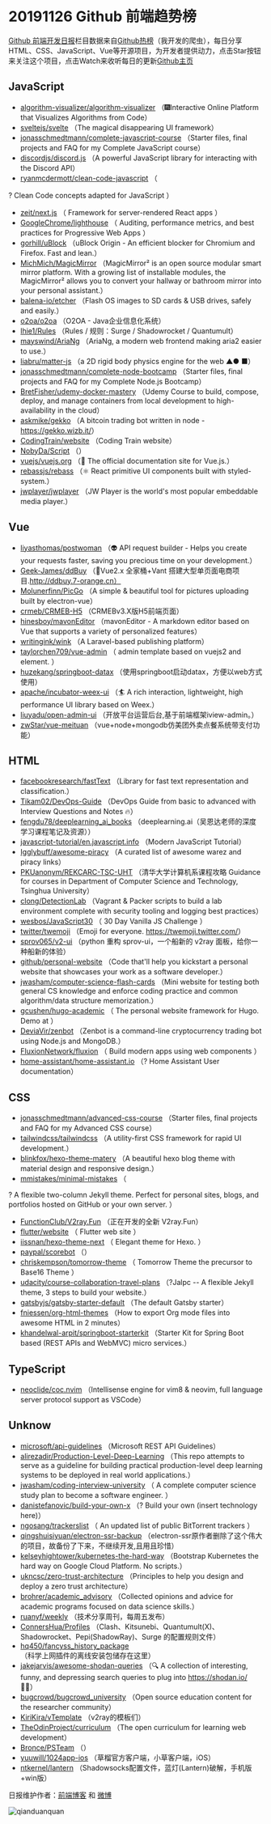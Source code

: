 # 20191126 Github 前端趋势榜

[Github 前端开发日报](http://caibaojian.com/c/news)栏目数据来自[Github热榜](http://news.caibaojian.com/)（我开发的爬虫），每日分享HTML、CSS、JavaScript、Vue等开源项目，为开发者提供动力，点击Star按钮来关注这个项目，点击Watch来收听每日的更新[Github主页](https://github.com/kujian/githubTrending)
## JavaScript

* [algorithm-visualizer/algorithm-visualizer](https://github.com/algorithm-visualizer/algorithm-visualizer) （&#x1f386;Interactive Online Platform that Visualizes Algorithms from Code）
* [sveltejs/svelte](https://github.com/sveltejs/svelte) （The magical disappearing UI framework）
* [jonasschmedtmann/complete-javascript-course](https://github.com/jonasschmedtmann/complete-javascript-course) （Starter files, final projects and FAQ for my Complete JavaScript course）
* [discordjs/discord.js](https://github.com/discordjs/discord.js) （A powerful JavaScript library for interacting with the Discord API）
* [ryanmcdermott/clean-code-javascript](https://github.com/ryanmcdermott/clean-code-javascript) （
        
? Clean Code concepts adapted for JavaScript
      ）
* [zeit/next.js](https://github.com/zeit/next.js) （
        Framework for server-rendered React apps
      ）
* [GoogleChrome/lighthouse](https://github.com/GoogleChrome/lighthouse) （
        Auditing, performance metrics, and best practices for Progressive Web Apps
      ）
* [gorhill/uBlock](https://github.com/gorhill/uBlock) （uBlock Origin - An efficient blocker for Chromium and Firefox. Fast and lean.）
* [MichMich/MagicMirror](https://github.com/MichMich/MagicMirror) （MagicMirror² is an open source modular smart mirror platform. With a growing list of installable modules, the MagicMirror² allows you to convert your hallway or bathroom mirror into your personal assistant.）
* [balena-io/etcher](https://github.com/balena-io/etcher) （Flash OS images to SD cards &amp; USB drives, safely and easily.）
* [o2oa/o2oa](https://github.com/o2oa/o2oa) （O2OA - Java企业信息化系统）
* [lhie1/Rules](https://github.com/lhie1/Rules) （Rules / 规则：Surge / Shadowrocket / Quantumult）
* [mayswind/AriaNg](https://github.com/mayswind/AriaNg) （AriaNg, a modern web frontend making aria2 easier to use.）
* [liabru/matter-js](https://github.com/liabru/matter-js) （a 2D rigid body physics engine for the web ▲● ■）
* [jonasschmedtmann/complete-node-bootcamp](https://github.com/jonasschmedtmann/complete-node-bootcamp) （Starter files, final projects and FAQ for my Complete Node.js Bootcamp）
* [BretFisher/udemy-docker-mastery](https://github.com/BretFisher/udemy-docker-mastery) （Udemy Course to build, compose, deploy, and manage containers from local development to high-availability in the cloud）
* [askmike/gekko](https://github.com/askmike/gekko) （A bitcoin trading bot written in node - <a href="https://gekko.wizb.it/" rel="nofollow">https://gekko.wizb.it/</a>）
* [CodingTrain/website](https://github.com/CodingTrain/website) （Coding Train website）
* [NobyDa/Script](https://github.com/NobyDa/Script) （）
* [vuejs/vuejs.org](https://github.com/vuejs/vuejs.org) （&#x1f4c4; The official documentation site for Vue.js.）
* [rebassjs/rebass](https://github.com/rebassjs/rebass) （⚛️ React primitive UI components built with styled-system.）
* [jwplayer/jwplayer](https://github.com/jwplayer/jwplayer) （JW Player is the world's most popular embeddable media player.）

## Vue

* [liyasthomas/postwoman](https://github.com/liyasthomas/postwoman) （&#x1f47d; API request builder - Helps you create your requests faster, saving you precious time on your development.）
* [Geek-James/ddBuy](https://github.com/Geek-James/ddBuy) （&#x1f389;Vue2.x 全家桶+Vant 搭建大型单页面电商项目.http://ddbuy.7-orange.cn）
* [Molunerfinn/PicGo](https://github.com/Molunerfinn/PicGo) （A simple &amp; beautiful tool for pictures uploading built by electron-vue）
* [crmeb/CRMEB-H5](https://github.com/crmeb/CRMEB-H5) （CRMEBv3.X版H5前端页面）
* [hinesboy/mavonEditor](https://github.com/hinesboy/mavonEditor) （mavonEditor - A markdown editor based on Vue that supports a variety of personalized features）
* [writingink/wink](https://github.com/writingink/wink) （A Laravel-based publishing platform）
* [taylorchen709/vue-admin](https://github.com/taylorchen709/vue-admin) （
        admin template based on vuejs2 and element.
      ）
* [huzekang/springboot-datax](https://github.com/huzekang/springboot-datax) （使用springboot启动datax，方便以web方式使用）
* [apache/incubator-weex-ui](https://github.com/apache/incubator-weex-ui) （&#x1f3c4; A rich interaction, lightweight, high performance UI library based on Weex.）
* [liuyadu/open-admin-ui](https://github.com/liuyadu/open-admin-ui) （开放平台运营后台,基于前端框架iview-admin。）
* [zwStar/vue-meituan](https://github.com/zwStar/vue-meituan) （vue+node+mongodb仿美团外卖点餐系统带支付功能）

## HTML

* [facebookresearch/fastText](https://github.com/facebookresearch/fastText) （Library for fast text representation and classification.）
* [Tikam02/DevOps-Guide](https://github.com/Tikam02/DevOps-Guide) （DevOps Guide from basic to advanced with Interview Questions and Notes &#x1f525;）
* [fengdu78/deeplearning_ai_books](https://github.com/fengdu78/deeplearning_ai_books) （deeplearning.ai（吴恩达老师的深度学习课程笔记及资源））
* [javascript-tutorial/en.javascript.info](https://github.com/javascript-tutorial/en.javascript.info) （Modern JavaScript Tutorial）
* [Igglybuff/awesome-piracy](https://github.com/Igglybuff/awesome-piracy) （A curated list of awesome warez and piracy links）
* [PKUanonym/REKCARC-TSC-UHT](https://github.com/PKUanonym/REKCARC-TSC-UHT) （清华大学计算机系课程攻略 Guidance for courses in Department of Computer Science and Technology, Tsinghua University）
* [clong/DetectionLab](https://github.com/clong/DetectionLab) （Vagrant &amp; Packer scripts to build a lab environment complete with security tooling and logging best practices）
* [wesbos/JavaScript30](https://github.com/wesbos/JavaScript30) （
        30 Day Vanilla JS Challenge
      ）
* [twitter/twemoji](https://github.com/twitter/twemoji) （Emoji for everyone. <a href="https://twemoji.twitter.com/" rel="nofollow">https://twemoji.twitter.com/</a>）
* [sprov065/v2-ui](https://github.com/sprov065/v2-ui) （python 重构 sprov-ui，一个船新的 v2ray 面板，给你一种船新的体验）
* [github/personal-website](https://github.com/github/personal-website) （Code that'll help you kickstart a personal website that showcases your work as a software developer.）
* [jwasham/computer-science-flash-cards](https://github.com/jwasham/computer-science-flash-cards) （Mini website for testing both general CS knowledge and enforce coding practice and common algorithm/data structure memorization.）
* [gcushen/hugo-academic](https://github.com/gcushen/hugo-academic) （
        The personal website framework for Hugo. Demo at
      ）
* [DeviaVir/zenbot](https://github.com/DeviaVir/zenbot) （Zenbot is a command-line cryptocurrency trading bot using Node.js and MongoDB.）
* [FluxionNetwork/fluxion](https://github.com/FluxionNetwork/fluxion) （
        Build modern apps using web components
      ）
* [home-assistant/home-assistant.io](https://github.com/home-assistant/home-assistant.io) （? Home Assistant User documentation）

## CSS

* [jonasschmedtmann/advanced-css-course](https://github.com/jonasschmedtmann/advanced-css-course) （Starter files, final projects and FAQ for my Advanced CSS course）
* [tailwindcss/tailwindcss](https://github.com/tailwindcss/tailwindcss) （A utility-first CSS framework for rapid UI development.）
* [blinkfox/hexo-theme-matery](https://github.com/blinkfox/hexo-theme-matery) （A beautiful hexo blog theme with material design and responsive design.）
* [mmistakes/minimal-mistakes](https://github.com/mmistakes/minimal-mistakes) （
        
? A flexible two-column Jekyll theme. Perfect for personal sites, blogs, and portfolios hosted on GitHub or your own server.
      ）
* [FunctionClub/V2ray.Fun](https://github.com/FunctionClub/V2ray.Fun) （正在开发的全新 V2ray.Fun）
* [flutter/website](https://github.com/flutter/website) （
        Flutter web site
      ）
* [iissnan/hexo-theme-next](https://github.com/iissnan/hexo-theme-next) （
        Elegant theme for Hexo. 
      ）
* [paypal/scorebot](https://github.com/paypal/scorebot) （）
* [chriskempson/tomorrow-theme](https://github.com/chriskempson/tomorrow-theme) （
        Tomorrow Theme the precursor to Base16 Theme
      ）
* [udacity/course-collaboration-travel-plans](https://github.com/udacity/course-collaboration-travel-plans) （?Jalpc -- A flexible Jekyll theme, 3 steps to build your website.）
* [gatsbyjs/gatsby-starter-default](https://github.com/gatsbyjs/gatsby-starter-default) （The default Gatsby starter）
* [fniessen/org-html-themes](https://github.com/fniessen/org-html-themes) （How to export Org mode files into awesome HTML in 2 minutes）
* [khandelwal-arpit/springboot-starterkit](https://github.com/khandelwal-arpit/springboot-starterkit) （Starter Kit for Spring Boot based (REST APIs and WebMVC) micro services.）

## TypeScript

* [neoclide/coc.nvim](https://github.com/neoclide/coc.nvim) （Intellisense engine for vim8 &amp; neovim, full language server protocol support as VSCode）

## Unknow

* [microsoft/api-guidelines](https://github.com/microsoft/api-guidelines) （Microsoft REST API Guidelines）
* [alirezadir/Production-Level-Deep-Learning](https://github.com/alirezadir/Production-Level-Deep-Learning) （This repo attempts to serve as a guideline for building practical production-level deep learning systems to be deployed in real world applications.）
* [jwasham/coding-interview-university](https://github.com/jwasham/coding-interview-university) （
        A complete computer science study plan to become a software engineer.
      ）
* [danistefanovic/build-your-own-x](https://github.com/danistefanovic/build-your-own-x) （? Build your own (insert technology here)）
* [ngosang/trackerslist](https://github.com/ngosang/trackerslist) （
        An updated list of public BitTorrent trackers
      ）
* [qingshuisiyuan/electron-ssr-backup](https://github.com/qingshuisiyuan/electron-ssr-backup) （electron-ssr原作者删除了这个伟大的项目，故备份了下来，不继续开发,且用且珍惜）
* [kelseyhightower/kubernetes-the-hard-way](https://github.com/kelseyhightower/kubernetes-the-hard-way) （Bootstrap Kubernetes the hard way on Google Cloud Platform. No scripts.）
* [ukncsc/zero-trust-architecture](https://github.com/ukncsc/zero-trust-architecture) （Principles to help you design and deploy a zero trust architecture）
* [brohrer/academic_advisory](https://github.com/brohrer/academic_advisory) （Collected opinions and advice for academic programs focused on data science skills.）
* [ruanyf/weekly](https://github.com/ruanyf/weekly) （技术分享周刊，每周五发布）
* [ConnersHua/Profiles](https://github.com/ConnersHua/Profiles) （Clash、Kitsunebi、Quantumult(X)、Shadowrocket、Pepi(ShadowRay)、Surge 的配置规则文件）
* [hq450/fancyss_history_package](https://github.com/hq450/fancyss_history_package) （科学上网插件的离线安装包储存在这里）
* [jakejarvis/awesome-shodan-queries](https://github.com/jakejarvis/awesome-shodan-queries) （&#x1f50d; A collection of interesting, funny, and depressing search queries to plug into https://shodan.io/ &#x1f469;‍&#x1f4bb;）
* [bugcrowd/bugcrowd_university](https://github.com/bugcrowd/bugcrowd_university) （Open source education content for the researcher community）
* [KiriKira/vTemplate](https://github.com/KiriKira/vTemplate) （v2ray的模板们）
* [TheOdinProject/curriculum](https://github.com/TheOdinProject/curriculum) （The open curriculum for learning web development）
* [Bronce/PSTeam](https://github.com/Bronce/PSTeam) （）
* [yuuwill/1024app-ios](https://github.com/yuuwill/1024app-ios) （草榴官方客户端，小草客户端，iOS）
* [ntkernel/lantern](https://github.com/ntkernel/lantern) （Shadowsocks配置文件，蓝灯(Lantern)破解，手机版+win版）


日报维护作者：[前端博客](http://caibaojian.com/) 和 [微博](http://caibaojian.com/go/weibo)

![qianduanquan](https://user-images.githubusercontent.com/3055447/38468989-651132ac-3b80-11e8-8e6b-15122322a9d7.png)